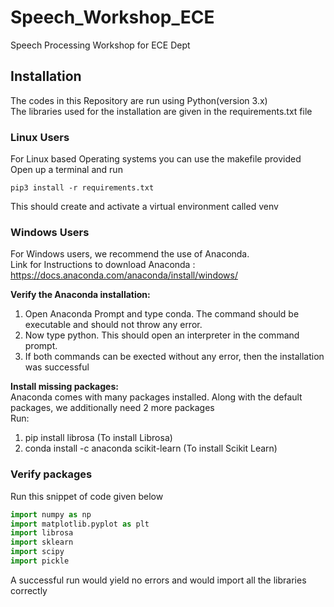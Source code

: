 # Speech_Workshop_ECE
Speech Processing Workshop for ECE Dept

## Installation

The codes in this Repository are run using Python(version 3.x)<br/>
The libraries used for the installation are given in the requirements.txt file

### Linux Users
For Linux based Operating systems you can use the makefile provided  
Open up a terminal and run  
```
pip3 install -r requirements.txt
```
This should create and activate a virtual environment called venv

### Windows Users
For Windows users, we recommend the use of Anaconda.<br/>
Link for Instructions to download Anaconda : https://docs.anaconda.com/anaconda/install/windows/

**Verify the Anaconda installation:**<br/>
1. Open Anaconda Prompt and type conda. The command should be executable and should not throw any error.
2. Now type python. This should open an interpreter in the command prompt.
3. If both commands can be exected without any error, then the installation was successful

**Install missing packages:**<br/>
Anaconda comes with many packages installed. Along with the default packages, we additionally need 2 more packages<br/>
Run:
1. pip install librosa (To install Librosa)
2. conda install -c anaconda scikit-learn (To install Scikit Learn)

### Verify packages
Run this snippet of code given below

```python
import numpy as np
import matplotlib.pyplot as plt
import librosa
import sklearn
import scipy
import pickle
```

A successful run would yield no errors and would import all the libraries correctly
